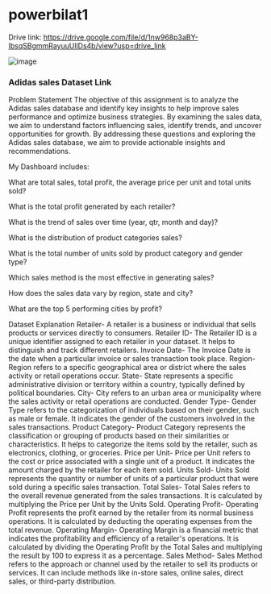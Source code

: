 # powerbilat1

Drive link: https://drive.google.com/file/d/1nw968p3aBY-IbsqSBgmmRayuuUllDs4b/view?usp=drive_link

![image](https://github.com/user-attachments/assets/4a974979-9e29-4a94-8586-73a426d86186)



### Adidas sales Dataset Link

Problem Statement
The objective of this assignment is to analyze the Adidas sales database and identify key insights to help improve sales performance and optimize business strategies. By examining the sales data, we aim to understand factors influencing sales, identify trends, and uncover opportunities for growth. By addressing these questions and exploring the Adidas sales database, we aim to provide actionable insights and recommendations.

My Dashboard includes:

What are total sales, total profit, the average price per unit and total units sold?

What is the total profit generated by each retailer?

What is the trend of sales over time (year, qtr, month and day)?

What is the distribution of product categories sales?

What is the total number of units sold by product category and gender type?

Which sales method is the most effective in generating sales?

How does the sales data vary by region, state and city?

What are the top 5 performing cities by profit?


Dataset Explanation
Retailer- A retailer is a business or individual that sells products or services directly to consumers.
Retailer ID- The Retailer ID is a unique identifier assigned to each retailer in your dataset. It helps to distinguish and track different retailers.
Invoice Date- The Invoice Date is the date when a particular invoice or sales transaction took place.
Region- Region refers to a specific geographical area or district where the sales activity or retail operations occur.
State- State represents a specific administrative division or territory within a country, typically defined by political boundaries.
City- City refers to an urban area or municipality where the sales activity or retail operations are conducted.
Gender Type- Gender Type refers to the categorization of individuals based on their gender, such as male or female. It indicates the gender of the customers involved in the sales transactions.
Product Category- Product Category represents the classification or grouping of products based on their similarities or characteristics. It helps to categorize the items sold by the retailer, such as electronics, clothing, or groceries.
Price per Unit- Price per Unit refers to the cost or price associated with a single unit of a product. It indicates the amount charged by the retailer for each item sold.
Units Sold- Units Sold represents the quantity or number of units of a particular product that were sold during a specific sales transaction.
Total Sales- Total Sales refers to the overall revenue generated from the sales transactions. It is calculated by multiplying the Price per Unit by the Units Sold.
Operating Profit- Operating Profit represents the profit earned by the retailer from its normal business operations. It is calculated by deducting the operating expenses from the total revenue.
Operating Margin- Operating Margin is a financial metric that indicates the profitability and efficiency of a retailer's operations. It is calculated by dividing the Operating Profit by the Total Sales and multiplying the result by 100 to express it as a percentage.
Sales Method- Sales Method refers to the approach or channel used by the retailer to sell its products or services. It can include methods like in-store sales, online sales, direct sales, or third-party distribution.

